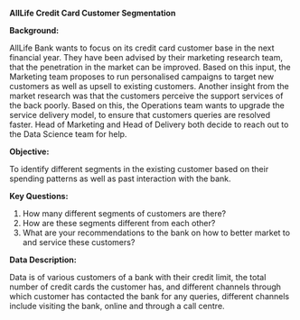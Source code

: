 **AllLife Credit Card Customer Segmentation**

**Background:**

AllLife Bank wants to focus on its credit card customer base in the next
financial year. They have been advised by their marketing research team, that the
penetration in the market can be improved. Based on this input, the Marketing team
proposes to run personalised campaigns to target new customers as well as upsell to
existing customers. Another insight from the market research was that the customers
perceive the support services of the back poorly. Based on this, the Operations team
wants to upgrade the service delivery model, to ensure that customers queries are
resolved faster. Head of Marketing and Head of Delivery both decide to reach out to the
Data Science team for help.

**Objective:**

To identify different segments in the existing customer based on their
spending patterns as well as past interaction with the bank.

**Key Questions:**

1. How many different segments of customers are there?
2. How are these segments different from each other?
3. What are your recommendations to the bank on how to better market to and
service these customers?

**Data Description:**

Data is of various customers of a bank with their credit limit, the total number of credit
cards the customer has, and different channels through which customer has
contacted the bank for any queries, different channels include visiting the bank,
online and through a call centre. 
